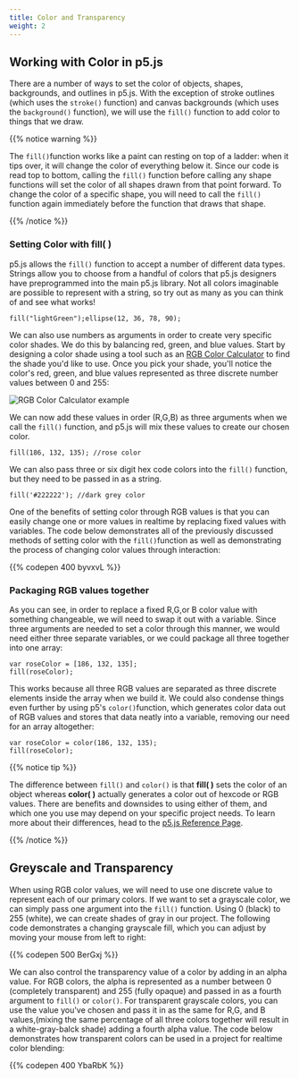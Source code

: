 ```yaml
---
title: Color and Transparency
weight: 2
---
```

## Working with Color in p5.js

There are a number of ways to set the color of objects, shapes, backgrounds, and outlines in p5.js. With the exception of stroke outlines (which uses the `stroke()` function) and canvas backgrounds (which uses the `background()` function), we will use the `fill()` function to add color to things that we draw.

{{% notice warning %}}

The `fill()`function works like a paint can resting on top of a ladder: when it tips over, it will change the color of everything below it. Since our code is read top to bottom, calling the `fill()` function before calling any shape functions will set the color of all shapes drawn from that point forward. To change the color of a specific shape, you will need to call the `fill()` function again immediately before the function that draws that shape.

{{% /notice %}}

### Setting Color with fill( )

p5.js allows the `fill()` function to accept a number of different data types. Strings allow you to choose from a handful of colors that p5.js designers have preprogrammed into the main p5.js library. Not all colors imaginable are possible to represent with a string, so try out as many as you can think of and see what works!

```
fill("lightGreen");ellipse(12, 36, 78, 90);
```

We can also use numbers as arguments in order to create very specific color shades. We do this by balancing red, green, and blue values. Start by designing a color shade using a tool such as an [RGB Color Calculator](https://www.w3schools.com/colors/colors_rgb.asp) to find the shade you'd like to use. Once you pick your shade, you'll notice the color's red, green, and blue values represented as three discrete number values between 0 and 255:

![](/images/uploads/screen-shot-2019-05-24-at-10.14.00-am.png "RGB Color Calculator example")

We can now add these values in order (R,G,B) as three arguments when we call the `fill()` function, and p5.js will mix these values to create our chosen color.

```
fill(186, 132, 135); //rose color
```

We can also pass three or six digit hex code colors into the `fill()` function, but they need to be passed in as a string.

```
fill('#222222'); //dark grey color
```

One of the benefits of setting color through RGB values is that you can easily change one or more values in realtime by replacing fixed values with variables. The code below demonstrates all of the previously discussed methods of setting color with the `fill()`function as well as demonstrating the process of changing color values through interaction:

{{% codepen 400 byvxvL %}}

### Packaging RGB values together

As you can see, in order to replace a fixed R,G,or B color value with something changeable, we will need to swap it out with a variable. Since three arguments are needed to set a color through this manner, we would need either three separate variables, or we could package all three together into one array:

```
var roseColor = [186, 132, 135]; 
fill(roseColor);
```

This works because all three RGB values are separated as three discrete elements inside the array when we build it. We could also condense things even further by using p5's `color()`function, which generates color data out of RGB values and stores that data neatly into a variable, removing our need for an array altogether:

```
var roseColor = color(186, 132, 135);
fill(roseColor); 
```

{{% notice tip %}}

The difference between `fill()` and `color()` is that **fill( )** sets the color of an object whereas **color( )** actually generates a color out of hexcode or RGB values. There are benefits and downsides to using either of them, and which one you use may depend on your specific project needs. To learn more about their differences, head to the [p5.js Reference Page](https://p5js.org/reference/#group-Color).

{{% /notice %}}



## Greyscale and Transparency

When using RGB color values, we will need to use one discrete value to represent each of our primary colors. If we want to set a grayscale color, we can simply pass one argument into the `fill()` function. Using 0 (black) to 255 (white), we can create shades of gray in our project. The following code demonstrates a changing grayscale fill, which you can adjust by moving your mouse from left to right:

{{% codepen 500 BerGxj %}}

We can also control the transparency value of a color by adding in an alpha value. For RGB colors, the alpha is represented as a number between 0 (completely transparent) and 255 (fully opaque) and passed in as a fourth argument to `fill()` or `color()`. For transparent grayscale colors, you can use the value you've chosen and pass it in as the same for R,G, and B values,(mixing the same percentage of all three colors together will result in a white-gray-balck shade) adding a fourth alpha value. The code below demonstrates how transparent colors can be used in a project for realtime color blending:

{{% codepen 400 YbaRbK %}}
